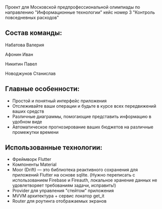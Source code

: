 Проект для Московской предпрофессиональной олимпиады по направлению "Информационные технологии" кейс номер 3 "Контроль повседневных расходов" 

## **Состав команды:**

Набатова Валерия

Афонин Иван

Никитин Павел

Новоджунов Станислав

## Главные особенности:

* Простой и понятный интерфейс приложения
* Отслеживайте ваши операции и будьте в курсе всех передвижений ваших средств
* Различные диаграммы, помогающие представить информацию в удобном виде
* Автоматическое прогнозирование ваших бюджетов на различные промежутки времени


## Использованные технологии:

* Фреймворк Flutter
* Компоненты Material
*  Moor (Drift) — это библиотека реактивного сохранения для приложений Flutter на основе sqlite.
(Нужно переписать с использованием Firebase и Fireauth, локальное хранение данных не удовлетворяет требованиям задачи, исправить!)
*  Provider для управления "стейтом" приложения
*  MVVM архитектура + сервис локатор get_it
*  Router для роутинга отображаемых экранов
